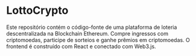 # LottoCrypto
Este repositório contém o código-fonte de uma plataforma de loteria descentralizada na Blockchain Ethereum. Compre ingressos com criptomoedas, participe de sorteios e ganhe prêmios em criptomoedas. O frontend é construído com React e conectado com Web3.js.
